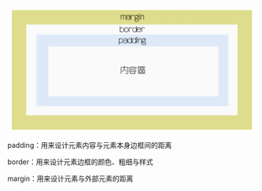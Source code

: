 
![](assets/CSS盒模式/CSS盒模式.png)

padding：用来设计元素内容与元素本身边框间的距离

border：用来设计元素边框的颜色、粗细与样式

margin：用来设计元素与外部元素的距离
